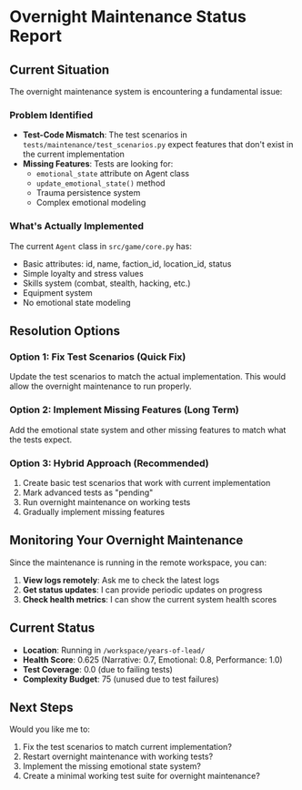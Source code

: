 # Overnight Maintenance Status Report

## Current Situation

The overnight maintenance system is encountering a fundamental issue:

### Problem Identified
- **Test-Code Mismatch**: The test scenarios in `tests/maintenance/test_scenarios.py` expect features that don't exist in the current implementation
- **Missing Features**: Tests are looking for:
  - `emotional_state` attribute on Agent class
  - `update_emotional_state()` method
  - Trauma persistence system
  - Complex emotional modeling
  
### What's Actually Implemented
The current `Agent` class in `src/game/core.py` has:
- Basic attributes: id, name, faction_id, location_id, status
- Simple loyalty and stress values
- Skills system (combat, stealth, hacking, etc.)
- Equipment system
- No emotional state modeling

## Resolution Options

### Option 1: Fix Test Scenarios (Quick Fix)
Update the test scenarios to match the actual implementation. This would allow the overnight maintenance to run properly.

### Option 2: Implement Missing Features (Long Term)
Add the emotional state system and other missing features to match what the tests expect.

### Option 3: Hybrid Approach (Recommended)
1. Create basic test scenarios that work with current implementation
2. Mark advanced tests as "pending" 
3. Run overnight maintenance on working tests
4. Gradually implement missing features

## Monitoring Your Overnight Maintenance

Since the maintenance is running in the remote workspace, you can:

1. **View logs remotely**: Ask me to check the latest logs
2. **Get status updates**: I can provide periodic updates on progress
3. **Check health metrics**: I can show the current system health scores

## Current Status
- **Location**: Running in `/workspace/years-of-lead/`
- **Health Score**: 0.625 (Narrative: 0.7, Emotional: 0.8, Performance: 1.0)
- **Test Coverage**: 0.0 (due to failing tests)
- **Complexity Budget**: 75 (unused due to test failures)

## Next Steps
Would you like me to:
1. Fix the test scenarios to match current implementation?
2. Restart overnight maintenance with working tests?
3. Implement the missing emotional state system?
4. Create a minimal working test suite for overnight maintenance?